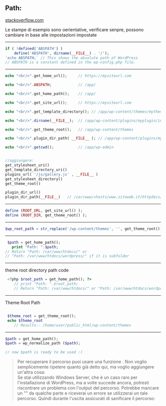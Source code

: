 ## Path:  
[stackoverflow.com](https://stackoverflow.com/questions/2354633/retrieve-wordpress-root-directory-path)

Le stampe di esempio sono oerientative, verificare senpre, possono cambiare in base alle impostazioni impostate

---
```PHP
if ( !defined('ABSPATH') )  
    define('ABSPATH', dirname(__FILE__) . '/');
`echo ABSPATH;` // This shows the absolute path of WordPress 
// ABSPATH is a constant defined in the wp-config.php file.
```
---
```PHP
echo "<br/>".get_home_url();     // https://mysiteurl.com

echo "<br/>".ABSPATH;            // /app/

echo "<br/>".get_home_path();    // /app/

echo "<br/>".get_site_url();     // https://mysiteurl.com

echo "<br/>".get_template_directory(); // /app/wp-content/themes/mytheme

echo "<br/>".dirname(__FILE__);  // /app/wp-content/plugins/myplugin/includes

echo "<br/>".get_theme_root();   // /app/wp-content/themes

echo "<br/>".plugin_dir_path( __FILE__ ); // /app/wp-content/plugins/myplugin/includes/

echo "<br/>".getcwd();           // /app/wp-admin


//aggiungere:
get_stylesheet_uri()
get_template_directory_uri()
plugins_url( '/js/gallery.js' , __FILE__ )
get_stylesheet_directory()
get_theme_root()

plugin_dir_url()
plugin_dir_path(__FILE__)   // /var/www/vhosts/www.sitoweb.it/httpdocs/wp-content/plugins/nome_plugin_corrente/
```
---
```PHP
define (ROOT_URL, get_site_url() );
define (ROOT_DIR, get_theme_root() );
```
---
```PHP
$wp_root_path = str_replace('/wp-content/themes', '', get_theme_root());
```

---
```PHP
 $path = get_home_path();
   print "Path: ".$path; 
// Return "Path: /var/www/htdocs/" or
// "Path: /var/www/htdocs/wordpress/" if it is subfolder
```
---
theme root directory path code
```PHP
 <?php $root_path = get_home_path(); ?> 
    // print "Path: ".$root_path;
    // Return "Path: /var/www/htdocs/" or "Path: /var/www/htdocs/wordpress/" if it is subfolder
```
---
Theme Root Path
```PHP

 $theme_root = get_theme_root();
 echo $theme_root
    // Results:- /home/user/public_html/wp-content/themes
```

---
```PHP
$path = get_home_path(); 
$path = wp_normalize_path ($path);

// now $path is ready to be used :)
```
> Per recuperare il percorso puoi usare una funzione <?php $path = get_home_path(); ?>. Non voglio semplicemente ripetere quanto già detto qui, ma voglio aggiungere un'altra cosa:  
Se stai utilizzando Windows Server, che è un caso raro per l'installazione di WordPress, ma a volte succede ancora, potresti riscontrare un problema con l'output del percorso. Potrebbe mancare un "\" da qualche parte e riceverai un errore se utilizzerai un tale percorso. Quindi durante l'uscita assicurati di sanificare il percorso: